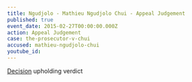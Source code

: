 ```yaml
---
title: Ngudjolo - Mathieu Ngudjolo Chui - Appeal Judgement
published: true
event_date: 2015-02-27T00:00:00.000Z
action: Appeal Judgement
case: the-prosecutor-v-chui
accused: mathieu-ngudjolo-chui
youtube_id:
---
```



[Decision](http://www.icc-cpi.int/iccdocs/doc/doc1957802.pdf) upholding verdict